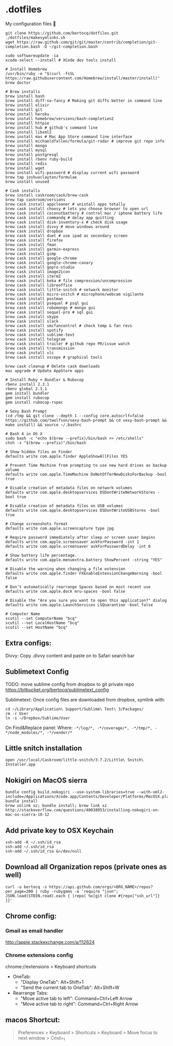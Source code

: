 # .dotfiles

My configuration files 📝

```
git clone https://github.com/bertocq/dotfiles.git
./dotfiles/makesymlinks.sh
wget https://raw.github.com/git/git/master/contrib/completion/git-completion.bash -O ~/git-completion.bash
```

```
sudo softwareupdate -ia
xcode-select --install # XCode dev tools install

# Install Homebrew
/usr/bin/ruby -e "$(curl -fsSL https://raw.githubusercontent.com/Homebrew/install/master/install)"
brew doctor

# Brew installs
brew install bash
brew install diff-so-fancy # Making git diffs better in command line
brew install elixir
brew install git
brew install heroku
brew install homebrew/versions/bash-completion2
brew install httpie
brew install hub # github's command line
brew install libxml2
brew install mas # Mac App Store command line interface
brew install michaeldfallen/formula/git-radar # improve git repo info
brew install mongo
brew install mysql
brew install postgresql
brew install rbenv ruby-build
brew install redis
brew install wget
brew install wifi-password # display current wifi password
brew tap joshuaclayton/formulae
brew install unused

# Cask installs
brew install caskroom/cask/brew-cask
brew tap caskroom/versions
brew cask install appcleaner # unistall apps totally
brew cask install choosy # lets you choose browser to open url
brew cask install coconutbattery # control mac / iphone battery life
brew cask install commandq # delay app quitting
brew cask install disk-inventory-x # check disk usage
brew cask install divvy # move windows around
brew cask install dropbox
brew cask install duet # use ipad as secondary screen
brew cask install firefox
brew cask install fman
brew cask install garmin-express
brew cask install gimp
brew cask install google-chrome
brew cask install google-chrome-canary
brew cask install gopro-studio
brew cask install image2icon
brew cask install iterm2
brew cask install keka # file compression/uncompression
brew cask install libreoffice
brew cask install little-snitch # network monitor
brew cask install micro-snitch # microphone/webcam vigilante
brew cask install postman
brew cask install psequel # psql gui
brew cask install robomongo # mongo gui
brew cask install sequel-pro # sql gui
brew cask install skype
brew cask install slack
brew cask install smcfancontrol # check temp & fan revs
brew cask install spotify
brew cask install sublime-text
brew cask install telegram
brew cask install trailer # github repo PR/issue watch
brew cask install transmission
brew cask install vlc
brew cask install xscope # graphical tools

brew cask cleanup # Delete cask downloads
mas upgrade # Update AppStore apps

# Install Ruby + Bundler & Rubocop
rbenv install 2.3.1
rbenv global 2.3.1
gem install bundler
gem install rubocop
gem install rubocop-rspec
```

```
# Sexy Bash Prompt
(cd /tmp && git clone --depth 1 --config core.autocrlf=false https://github.com/twolfson/sexy-bash-prompt && cd sexy-bash-prompt && make install) && source ~/.bashrc

# Bash 4 in OS X
sudo bash -c "echo $(brew --prefix)/bin/bash >> /etc/shells"
chsh -s "$(brew --prefix)"/bin/bash

# Show hidden files on Finder
defaults write com.apple.finder AppleShowAllFiles YES

# Prevent Time Machine from prompting to use new hard drives as backup volume
defaults write com.apple.TimeMachine DoNotOfferNewDisksForBackup -bool true

# Disable creation of metadata files on network volumes
defaults write com.apple.desktopservices DSDontWriteNetworkStores -bool true

# Disable creation of metadata files on USB volumes
defaults write com.apple.desktopservices DSDontWriteUSBStores -bool true

# Change screenshots format
defaults write com.apple.screencapture type jpg

# Require password immediately after sleep or screen saver begins
defaults write com.apple.screensaver askForPassword -int 1
defaults write com.apple.screensaver askForPasswordDelay -int 0

# Show battery life percentage.
defaults write com.apple.menuextra.battery ShowPercent -string "YES"

# Disable the warning when changing a file extension
defaults write com.apple.finder FXEnableExtensionChangeWarning -bool false

# Don’t automatically rearrange Spaces based on most recent use
defaults write com.apple.dock mru-spaces -bool false

# Disable the "Are you sure you want to open this application?" dialog
defaults write com.apple.LaunchServices LSQuarantine -bool false

# Computer Name
scutil --set ComputerName "bcq"
scutil --set LocalHostName "bcq"
scutil --set HostName "bcq"
```

## Extra configs:
Divvy: Copy .divvy content and paste on to Safari search bar

## Sublimetext Config
TODO: move sublime config from dropbox to git private repo
https://bitbucket.org/bertocq/sublimetext_config

Sublimetext: Once config files are downloaded from dropbox, symlink with:
```
cd ~/Library/Application\ Support/Sublime\ Text\ 3/Packages/
rm -r User
ln -s ~/Dropbox/Sublime/User
```
On Find&Replace panel:
Where: `-*/log/*, -*/coverage/*, -*/tmp/*, -*/node_modules/*, -*/vendor/*`

## Little snitch installation
```
open /usr/local/Caskroom/little-snitch/3.7.2/Little\ Snitch\ Installer.app
```

## Nokigiri on MacOS sierra
```
bundle config build.nokogiri --use-system-libraries=true --with-xml2-include=/Applications/Xcode.app/Contents/Developer/Platforms/MacOSX.platform/Developer/SDKs/MacOSX10.12.sdk/usr/include/libxml2
bundle install
brew unlink xz; bundle install; brew link xz
http://stackoverflow.com/questions/40038953/installing-nokogiri-on-mac-os-sierra-10-12
```

## Add private key to OSX Keychain
```
ssh-add -K ~/.ssh/id_rsa
ssh-add ~/.ssh/id_rsa
ssh-add ~/.ssh/id_rsa &>/dev/null
```

## Download all Organization repos (private ones as well)
```
curl -u bertocq -s https://api.github.com/orgs/<ORG_NAME>/repos?per_page=200 | ruby -rubygems -e 'require "json"; JSON.load(STDIN.read).each { |repo| %x[git clone #{repo["ssh_url"]} ]}'
```

## Chrome config:
### Gmail as email handler
http://apple.stackexchange.com/a/112624

### Chrome extensions config
chrome://extensions > Keyboard shortcuts
- OneTab:
  - "Display OneTab": Alt+Shift+1
  - "Send the current tab to OneTab": Alt+Shift+W
- Rearrange Tabs:
  - "Move active tab to left": Command+Ctrl+Left Arrow
  - "Move active tab to right": Command+Ctrl+Right Arrow

## macos Shortcut:
> Preferences > Keyboard > Shortcuts > Keyboard > Move focus to next window > Cmd+¡
